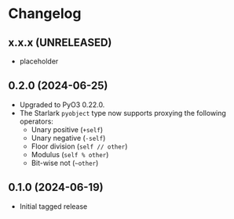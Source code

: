 # Changelog

## x.x.x (UNRELEASED)

* placeholder

## 0.2.0 (2024-06-25)

* Upgraded to PyO3 0.22.0.
* The Starlark `pyobject` type now supports proxying the following operators:
    * Unary positive (`+self`)
    * Unary negative (`-self`)
    * Floor division (`self // other`)
    * Modulus (`self % other`)
    * Bit-wise not (`~other`)

## 0.1.0 (2024-06-19)

* Initial tagged release
